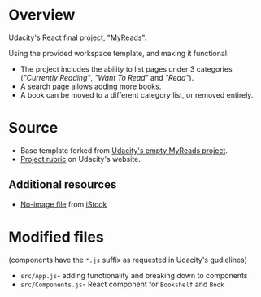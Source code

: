# Overview
Udacity's React final project, "MyReads".

Using the provided workspace template, and making it functional:

* The project includes the ability to list pages under 3 categories (*"Currently Reading"*, *"Want To Read"* and *"Read"*).
* A search page allows adding more books.
* A book can be moved to a different category list, or removed entirely.

# Source

* Base template forked from [Udacity's empty MyReads project](https://github.com/udacity/nd0191-c1-myreads).
* [Project rubric](https://review.udacity.com/#!/rubrics/4971/view) on Udacity's website.

## Additional resources
* [No-image file](https://media.istockphoto.com/vectors/no-image-available-icon-vector-id1216251206?k=6&m=1216251206&s=612x612&w=0&h=G8kmMKxZlh7WyeYtlIHJDxP5XRGm9ZXyLprtVJKxd-o=) from [iStock](https://www.istockphoto.com)

# Modified files
(components have the `*.js` suffix as requested in Udacity's gudielines)
* `src/App.js`- adding functionality and breaking down to components
* `src/Components.js`- React component for `Bookshelf` and `Book`